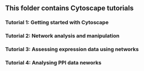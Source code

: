 ## This folder contains Cytoscape tutorials 
### Tutorial 1: Getting started with Cytoscape
### Tutorial 2: Network analysis and manipulation
### Tutorial 3: Assessing expression data using networks
### Tutorial 4: Analysing PPI data neworks
